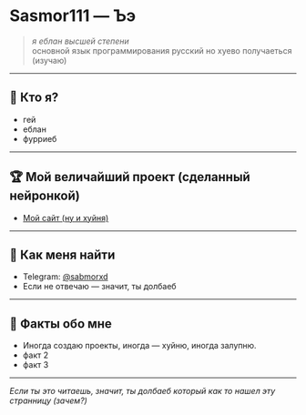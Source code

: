 #  Sasmor111 — Ъэ

> _я еблан высшей степени_  
> основной язык программирования русский но хуево получаеться (изучаю)

---

## 🎲 Кто я?

- гей  
- еблан
- фурриеб
---

## 🏆 Мой величайший проект (сделанный нейронкой)

- [Мой сайт (ну и хуйня)](https://github.com/Sasmor111/sabru)

---

## 📡 Как меня найти

- Telegram: [@sabmorxd](https://t.me/sabmorxd)
- Если не отвечаю — значит, ты долбаеб

---

## 🎉 Факты обо мне

- Иногда создаю проекты, иногда — хуйню, иногда залупню.
- факт 2
- факт 3

---

_Если ты это читаешь, значит, ты долбаеб который как то нашел эту странницу (зачем?)_

